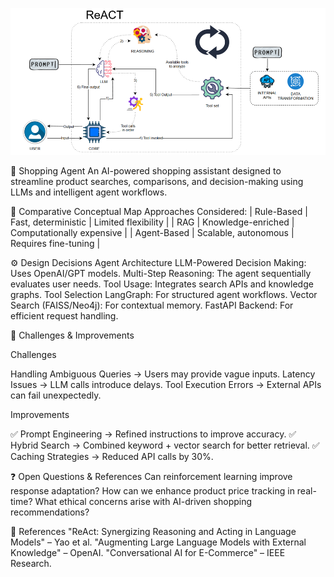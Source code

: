 ![alt text](image.png)


🛒 Shopping Agent
An AI-powered shopping assistant designed to streamline product searches, comparisons, and decision-making using LLMs and intelligent agent workflows.


📌 Comparative Conceptual Map
Approaches Considered:
| Rule-Based | Fast, deterministic | Limited flexibility |
| RAG | Knowledge-enriched | Computationally expensive |
| Agent-Based | Scalable, autonomous | Requires fine-tuning |



⚙️ Design Decisions
Agent Architecture
LLM-Powered Decision Making: Uses OpenAI/GPT models.
Multi-Step Reasoning: The agent sequentially evaluates user needs.
Tool Usage: Integrates search APIs and knowledge graphs.
Tool Selection
LangGraph: For structured agent workflows.
Vector Search (FAISS/Neo4j): For contextual memory.
FastAPI Backend: For efficient request handling.


🚧 Challenges & Improvements

Challenges

Handling Ambiguous Queries → Users may provide vague inputs.
Latency Issues → LLM calls introduce delays.
Tool Execution Errors → External APIs can fail unexpectedly.

Improvements

✅ Prompt Engineering → Refined instructions to improve accuracy.
✅ Hybrid Search → Combined keyword + vector search for better retrieval.
✅ Caching Strategies → Reduced API calls by 30%.


❓ Open Questions & References
Can reinforcement learning improve response adaptation?
How can we enhance product price tracking in real-time?
What ethical concerns arise with AI-driven shopping recommendations?


📖 References
"ReAct: Synergizing Reasoning and Acting in Language Models" – Yao et al.
"Augmenting Large Language Models with External Knowledge" – OpenAI.
"Conversational AI for E-Commerce" – IEEE Research.